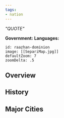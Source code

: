 ```yaml
---
tags:
- nation
---
```

*"QUOTE"*

**Government:** 
**Languages:** 
```leaflet
id: raazhan-dominion
image: [[SepariMap.jpg]]
defaultZoom: 7
zoomDelta: .5
```
## Overview

## History

## Major Cities

